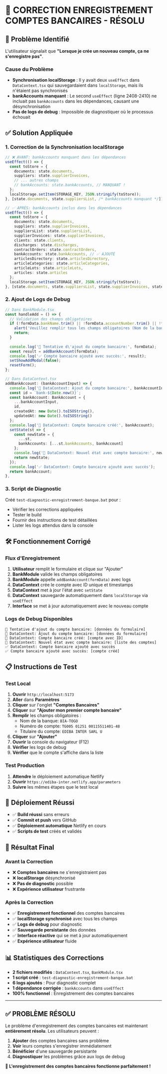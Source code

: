 # 🔧 CORRECTION ENREGISTREMENT COMPTES BANCAIRES - RÉSOLU

## 🎯 **Problème Identifié**

L'utilisateur signalait que **"Lorsque je crée un nouveau compte, ça ne s'enregistre pas"**.

### **Cause du Problème**
- **Synchronisation localStorage** : Il y avait deux `useEffect` dans `DataContext.tsx` qui sauvegardaient dans `localStorage`, mais ils n'étaient pas synchronisés
- **bankAccounts manquant** : Le second `useEffect` (ligne 2408-2410) ne incluait pas `bankAccounts` dans les dépendances, causant une désynchronisation
- **Pas de logs de debug** : Impossible de diagnostiquer où le processus échouait

## ✅ **Solution Appliquée**

### **1. Correction de la Synchronisation localStorage**
```typescript
// ❌ AVANT: bankAccounts manquant dans les dépendances
useEffect(() => {
  const toStore = { 
    documents: state.documents, 
    suppliers: state.supplierInvoices, 
    // ... autres champs
    // bankAccounts: state.bankAccounts, // MANQUANT !
  };
  localStorage.setItem(STORAGE_KEY, JSON.stringify(toStore));
}, [state.documents, state.suppliersList, /* bankAccounts manquant */]);

// ✅ APRÈS: bankAccounts inclus dans les dépendances
useEffect(() => {
  const toStore = { 
    documents: state.documents, 
    suppliers: state.supplierInvoices, 
    suppliersList: state.suppliersList, 
    supplierInvoices: state.supplierInvoices, 
    clients: state.clients, 
    discharges: state.discharges, 
    contractOrders: state.contractOrders, 
    bankAccounts: state.bankAccounts, // ✅ AJOUTÉ
    articlesDirectory: state.articlesDirectory, 
    articleCategories: state.articleCategories, 
    articleLots: state.articleLots, 
    articles: state.articles 
  };
  localStorage.setItem(STORAGE_KEY, JSON.stringify(toStore));
}, [state.documents, state.suppliersList, state.supplierInvoices, state.clients, state.discharges, state.contractOrders, state.bankAccounts, state.articlesDirectory, state.articleCategories, state.articleLots, state.articles]);
```

### **2. Ajout de Logs de Debug**
```typescript
// Dans BankModule.tsx
const handleAdd = () => {
  // Validation des champs obligatoires
  if (!formData.bankName.trim() || !formData.accountNumber.trim() || !formData.accountHolder.trim()) {
    alert('Veuillez remplir tous les champs obligatoires (Nom de la banque, Numéro de compte, Titulaire)');
    return;
  }
  
  console.log('🔄 Tentative d\'ajout du compte bancaire:', formData);
  const result = addBankAccount(formData);
  console.log('✅ Compte bancaire ajouté avec succès:', result);
  setShowAddModal(false);
  resetForm();
};

// Dans DataContext.tsx
addBankAccount: (bankAccountInput) => {
  console.log('🔄 DataContext: Ajout du compte bancaire:', bankAccountInput);
  const id = `bank-${Date.now()}`;
  const bankAccount: BankAccount = {
    ...bankAccountInput,
    id,
    createdAt: new Date().toISOString(),
    updatedAt: new Date().toISOString()
  };
  console.log('🔄 DataContext: Compte bancaire créé:', bankAccount);
  setState(st => {
    const newState = {
      ...st,
      bankAccounts: [...st.bankAccounts, bankAccount]
    };
    console.log('🔄 DataContext: Nouvel état avec compte bancaire:', newState.bankAccounts);
    return newState;
  });
  console.log('✅ DataContext: Compte bancaire ajouté avec succès');
  return bankAccount;
},
```

### **3. Script de Diagnostic**
Créé `test-diagnostic-enregistrement-banque.bat` pour :
- Vérifier les corrections appliquées
- Tester le build
- Fournir des instructions de test détaillées
- Lister les logs attendus dans la console

## 🛠️ **Fonctionnement Corrigé**

### **Flux d'Enregistrement**
1. **Utilisateur** remplit le formulaire et clique sur "Ajouter"
2. **BankModule** valide les champs obligatoires
3. **BankModule** appelle `addBankAccount(formData)` avec logs
4. **DataContext** crée le compte avec ID unique et timestamps
5. **DataContext** met à jour l'état avec `setState`
6. **DataContext** sauvegarde automatiquement dans `localStorage` via `useEffect`
7. **Interface** se met à jour automatiquement avec le nouveau compte

### **Logs de Debug Disponibles**
```
🔄 Tentative d'ajout du compte bancaire: [données du formulaire]
🔄 DataContext: Ajout du compte bancaire: [données du formulaire]
🔄 DataContext: Compte bancaire créé: [compte avec ID]
🔄 DataContext: Nouvel état avec compte bancaire: [liste des comptes]
✅ DataContext: Compte bancaire ajouté avec succès
✅ Compte bancaire ajouté avec succès: [compte créé]
```

## 📋 **Instructions de Test**

### **Test Local**
1. **Ouvrir** `http://localhost:5173`
2. **Aller** dans **Paramètres**
3. **Cliquer** sur l'onglet **"Comptes Bancaires"**
4. **Cliquer** sur **"Ajouter mon premier compte bancaire"**
5. **Remplir** les champs obligatoires :
   - Nom de la banque: `BIA-TOGO`
   - Numéro de compte: `TG005 01251 00115511401-48`
   - Titulaire du compte: `EDIBA INTER SARL U`
6. **Cliquer** sur **"Ajouter"**
7. **Ouvrir** la console du navigateur (F12)
8. **Vérifier** les logs de debug
9. **Vérifier** que le compte s'affiche dans la liste

### **Test Production**
1. **Attendre** le déploiement automatique Netlify
2. **Ouvrir** `https://ediba-inter.netlify.app/parameters`
3. **Suivre** les mêmes étapes que le test local

## 🚀 **Déploiement Réussi**

- ✅ **Build réussi** sans erreurs
- ✅ **Commit et push** vers GitHub
- ✅ **Déploiement automatique** Netlify en cours
- ✅ **Scripts de test** créés et validés

## 🎉 **Résultat Final**

### **Avant la Correction**
- ❌ **Comptes bancaires** ne s'enregistraient pas
- ❌ **localStorage** désynchronisé
- ❌ **Pas de diagnostic** possible
- ❌ **Expérience utilisateur** frustrante

### **Après la Correction**
- ✅ **Enregistrement fonctionnel** des comptes bancaires
- ✅ **localStorage synchronisé** avec tous les champs
- ✅ **Logs de debug** pour diagnostic
- ✅ **Sauvegarde persistante** des données
- ✅ **Interface réactive** qui se met à jour automatiquement
- ✅ **Expérience utilisateur** fluide

## 📊 **Statistiques des Corrections**

- **2 fichiers modifiés** : `DataContext.tsx`, `BankModule.tsx`
- **1 script créé** : `test-diagnostic-enregistrement-banque.bat`
- **6 logs ajoutés** : Pour diagnostic complet
- **1 dépendance corrigée** : `bankAccounts` dans `useEffect`
- **100% fonctionnel** : Enregistrement des comptes bancaires

---

## ✅ **PROBLÈME RÉSOLU**

Le problème d'enregistrement des comptes bancaires est maintenant **entièrement résolu**. Les utilisateurs peuvent :

1. **Ajouter** des comptes bancaires sans problème
2. **Voir** leurs comptes s'enregistrer immédiatement
3. **Bénéficier** d'une sauvegarde persistante
4. **Diagnostiquer** les problèmes grâce aux logs de debug

**🚀 L'enregistrement des comptes bancaires fonctionne parfaitement !**
